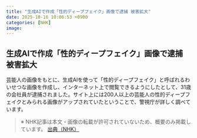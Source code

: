 ```yaml
---
title: "生成AIで作成「性的ディープフェイク」画像で逮捕 被害拡大"
date: 2025-10-16 10:06:53 +0900
categories: [NHK]
image: 
---
```

## 生成AIで作成「性的ディープフェイク」画像で逮捕 被害拡大

芸能人の画像をもとに、生成AIを使って「性的ディープフェイク」と呼ばれるわいせつな画像を作成し、インターネット上で閲覧できるようにしたとして、31歳の会社員が逮捕されました。サイト上には200人以上の芸能人の性的ディープフェイクとみられる画像がアップされていたということで、警視庁が詳しく調べています。

> ※ NHK記事は本文・画像の転載が許可されていないため、概要のみ掲載しています。
[出典（NHK）](http://www3.nhk.or.jp/news/html/20251016/k10014950711000.html)

